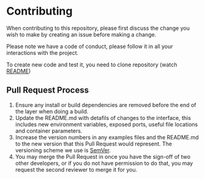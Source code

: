 # Contributing

When contributing to this repository, please first discuss the change you wish to make by creating an issue before making a change.

Please note we have a code of conduct, please follow it in all your interactions with the project.

To create new code and test it, you need to clone repository (watch [README](https://github.com/yalagtyarzh/leaf_bot/blob/master/README.md#how-to-use))

## Pull Request Process

1. Ensure any install or build dependencies are removed before the end of the layer when doing a build.
2. Update the README.md with detafils of changes to the interface, this includes new environment variables, exposed ports, useful file locations and container parameters.
3. Increase the version numbers in any examples files and the README.md to the new version that this Pull Request would represent. The versioning scheme we use is [SemVer](https://semver.org).
4. You may merge the Pull Request in once you have the sign-off of two other developers, or if you do not have permission to do that, you may request the second reviewer to merge it for you.
